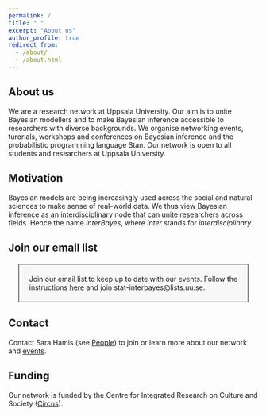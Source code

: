 ```yaml
---
permalink: /
title: " "
excerpt: "About us"
author_profile: true
redirect_from: 
  - /about/
  - /about.html
---
```


## About us
We are a research network at Uppsala University. Our aim is to unite Bayesian modellers and to make Bayesian inference accessible to researchers with diverse backgrounds. 
We organise networking events, turorials, workshops and conferences on Bayesian inference and the probabilistic programming language Stan. Our network is open to all students and researchers at Uppsala University.

## Motivation
Bayesian models are being increasingly used across the social and natural sciences to make
sense of real-world data. We thus view Bayesian inference as an interdisciplinary node that can unite researchers across fields. Hence the name *interBayes*, where *inter* stands for *interdisciplinary*. 

## Join our email list
<div style="background-color: #f7f7f7; border: 2px solid gray; padding: 20px; margin: 20px;">
  Join our email list to keep up to date with our events. 
  Follow the instructions <a href="https://lists.uu.se/sympa/help/user-subscribe.html">here</a> and join
  <style="color: darkred;">stat-interbayes@lists.uu.se</strong>.
</div>

## Contact
Contact Sara Hamis (see <a href="https://interbayes.github.io/people/">People</a>) to join or learn more about our network and <a href="https://interbayes.github.io/events/">events</a>.  

## Funding
Our network is funded by the Centre for Integrated Research on Culture and Society (<a href="https://www.uu.se/centrum/circus">Circus</a>).  


